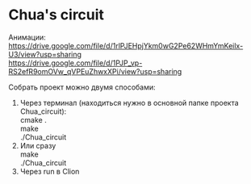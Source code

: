 # Chua's circuit

Анимации:
https://drive.google.com/file/d/1rlPJEHpjYkm0wG2Pe62WHmYmKeilx-U3/view?usp=sharing  
https://drive.google.com/file/d/1PJP_vp-RS2efR9omOVw_qVPEuZhwxXPi/view?usp=sharing

Собрать проект можно двумя способами:
1) Через терминал (находиться нужно в основной папке проекта Chua_circuit):   
   cmake .  
   make  
   ./Chua_circuit
2) Или сразу  
   make  
   ./Chua_circuit
3) Через run в Clion